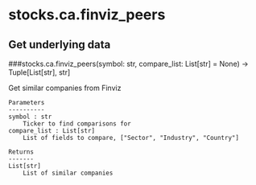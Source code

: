 # stocks.ca.finviz_peers

## Get underlying data 
###stocks.ca.finviz_peers(symbol: str, compare_list: List[str] = None) -> Tuple[List[str], str]

Get similar companies from Finviz

    Parameters
    ----------
    symbol : str
        Ticker to find comparisons for
    compare_list : List[str]
        List of fields to compare, ["Sector", "Industry", "Country"]

    Returns
    -------
    List[str]
        List of similar companies
